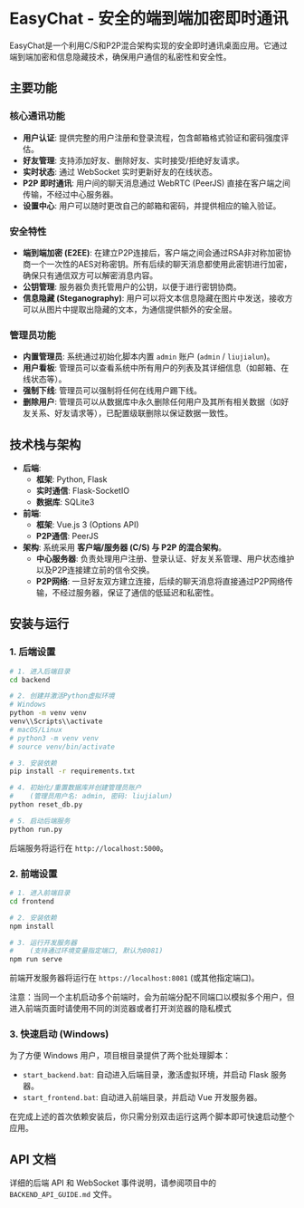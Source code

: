 # EasyChat - 安全的端到端加密即时通讯

EasyChat是一个利用C/S和P2P混合架构实现的安全即时通讯桌面应用。它通过端到端加密和信息隐藏技术，确保用户通信的私密性和安全性。

## 主要功能

### 核心通讯功能
- **用户认证**: 提供完整的用户注册和登录流程，包含邮箱格式验证和密码强度评估。
- **好友管理**: 支持添加好友、删除好友、实时接受/拒绝好友请求。
- **实时状态**: 通过 WebSocket 实时更新好友的在线状态。
- **P2P 即时通讯**: 用户间的聊天消息通过 WebRTC (PeerJS) 直接在客户端之间传输，不经过中心服务器。
- **设置中心**: 用户可以随时更改自己的邮箱和密码，并提供相应的输入验证。

### 安全特性
- **端到端加密 (E2EE)**: 在建立P2P连接后，客户端之间会通过RSA非对称加密协商一个一次性的AES对称密钥。所有后续的聊天消息都使用此密钥进行加密，确保只有通信双方可以解密消息内容。
- **公钥管理**: 服务器负责托管用户的公钥，以便于进行密钥协商。
- **信息隐藏 (Steganography)**: 用户可以将文本信息隐藏在图片中发送，接收方可以从图片中提取出隐藏的文本，为通信提供额外的安全层。

### 管理员功能
- **内置管理员**: 系统通过初始化脚本内置 `admin` 账户 (`admin` / `liujialun`)。
- **用户看板**: 管理员可以查看系统中所有用户的列表及其详细信息（如邮箱、在线状态等）。
- **强制下线**: 管理员可以强制将任何在线用户踢下线。
- **删除用户**: 管理员可以从数据库中永久删除任何用户及其所有相关数据（如好友关系、好友请求等），已配置级联删除以保证数据一致性。

## 技术栈与架构

- **后端**:
  - **框架**: Python, Flask
  - **实时通信**: Flask-SocketIO
  - **数据库**: SQLite3
- **前端**:
  - **框架**: Vue.js 3 (Options API)
  - **P2P通信**: PeerJS
- **架构**:
  系统采用 **客户端/服务器 (C/S) 与 P2P 的混合架构**。
  - **中心服务器**: 负责处理用户注册、登录认证、好友关系管理、用户状态维护以及P2P连接建立前的信令交换。
  - **P2P网络**: 一旦好友双方建立连接，后续的聊天消息将直接通过P2P网络传输，不经过服务器，保证了通信的低延迟和私密性。

## 安装与运行

### 1. 后端设置

```bash
# 1. 进入后端目录
cd backend

# 2. 创建并激活Python虚拟环境
# Windows
python -m venv venv
venv\\Scripts\\activate
# macOS/Linux
# python3 -m venv venv
# source venv/bin/activate

# 3. 安装依赖
pip install -r requirements.txt

# 4. 初始化/重置数据库并创建管理员账户
#    (管理员用户名: admin, 密码: liujialun)
python reset_db.py

# 5. 启动后端服务
python run.py
```
后端服务将运行在 `http://localhost:5000`。

### 2. 前端设置

```bash
# 1. 进入前端目录
cd frontend

# 2. 安装依赖
npm install

# 3. 运行开发服务器
#    (支持通过环境变量指定端口, 默认为8081)
npm run serve
```
前端开发服务器将运行在 `https://localhost:8081` (或其他指定端口)。

注意：当同一个主机启动多个前端时，会为前端分配不同端口以模拟多个用户，但进入前端页面时请使用不同的浏览器或者打开浏览器的隐私模式

### 3. 快速启动 (Windows)
为了方便 Windows 用户，项目根目录提供了两个批处理脚本：
- `start_backend.bat`: 自动进入后端目录，激活虚拟环境，并启动 Flask 服务器。
- `start_frontend.bat`: 自动进入前端目录，并启动 Vue 开发服务器。

在完成上述的首次依赖安装后，你只需分别双击运行这两个脚本即可快速启动整个应用。

## API 文档

详细的后端 API 和 WebSocket 事件说明，请参阅项目中的 `BACKEND_API_GUIDE.md` 文件。 